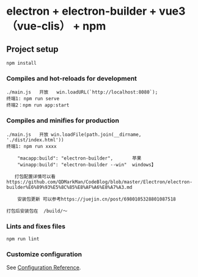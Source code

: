 # electron + electron-builder + vue3（vue-clis） + npm

## Project setup
```
npm install
```

### Compiles and hot-reloads for development

```
./main.js   开放   win.loadURL(`http://localhost:8080`);
终端1: npm run serve
终端2：npm run app:start
```

### Compiles and minifies for production
```
./main.js   开放 win.loadFile(path.join(__dirname, './dist/index.html'))
终端1: npm run xxxx

    "macapp:build": "electron-builder",       苹果
    "winapp:build": "electron-builder --win"  windows】

   打包配置详情可以看 https://github.com/QDMarkMan/CodeBlog/blob/master/Electron/electron-builder%E6%89%93%E5%8C%85%E8%AF%A6%E8%A7%A3.md

    安装包更新 可以参考https://juejin.cn/post/6980105328801087518

打包后安装包在  /build/～
```

### Lints and fixes files
```
npm run lint
```

### Customize configuration
See [Configuration Reference](https://cli.vuejs.org/config/).
